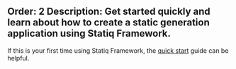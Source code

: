 Order: 2
Description: Get started quickly and learn about how to create a static generation application using Statiq Framework.
---
If this is your first time using Statiq Framework, the [quick start](/framework/usage/quick-start) guide can be helpful.

<?# ChildPages /?>